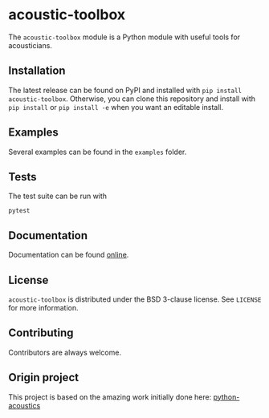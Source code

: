 # acoustic-toolbox

The `acoustic-toolbox` module is a Python module with useful tools for acousticians.

## Installation

The latest release can be found on PyPI and installed with `pip install acoustic-toolbox`.
Otherwise, you can clone this repository and install with `pip install` or `pip install -e` when you want an editable install.


## Examples

Several examples can be found in the `examples` folder.

## Tests

The test suite can be run with

`pytest`

## Documentation

Documentation can be found [online](http://acoustic-toolbox.readthedocs.io/).

## License

`acoustic-toolbox` is distributed under the BSD 3-clause license. See `LICENSE` for more information.

## Contributing

Contributors are always welcome.


## Origin project 

This project is based on the amazing work initially done here: [python-acoustics](https://github.com/python-acoustics/python-acoustics)